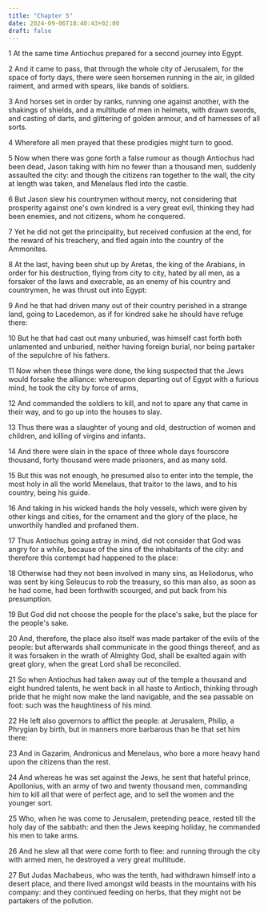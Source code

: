 ```yaml
---
title: "Chapter 5"
date: 2024-09-06T18:40:43+02:00
draft: false
---
```




1 At the same time Antiochus prepared for a second journey into Egypt.

2 And it came to pass, that through the whole city of Jerusalem, for the space of forty days, there were seen horsemen running in the air, in gilded raiment, and armed with spears, like bands of soldiers.

3 And horses set in order by ranks, running one against another, with the shakings of shields, and a multitude of men in helmets, with drawn swords, and casting of darts, and glittering of golden armour, and of harnesses of all sorts.

4 Wherefore all men prayed that these prodigies might turn to good.

5 Now when there was gone forth a false rumour as though Antiochus had been dead, Jason taking with him no fewer than a thousand men, suddenly assaulted the city: and though the citizens ran together to the wall, the city at length was taken, and Menelaus fled into the castle.

6 But Jason slew his countrymen without mercy, not considering that prosperity against one's own kindred is a very great evil, thinking they had been enemies, and not citizens, whom he conquered.

7 Yet he did not get the principality, but received confusion at the end, for the reward of his treachery, and fled again into the country of the Ammonites.

8 At the last, having been shut up by Aretas, the king of the Arabians, in order for his destruction, flying from city to city, hated by all men, as a forsaker of the laws and execrable, as an enemy of his country and countrymen, he was thrust out into Egypt:

9 And he that had driven many out of their country perished in a strange land, going to Lacedemon, as if for kindred sake he should have refuge there:

10 But he that had cast out many unburied, was himself cast forth both unlamented and unburied, neither having foreign burial, nor being partaker of the sepulchre of his fathers.

11 Now when these things were done, the king suspected that the Jews would forsake the alliance: whereupon departing out of Egypt with a furious mind, he took the city by force of arms,

12 And commanded the soldiers to kill, and not to spare any that came in their way, and to go up into the houses to slay.

13 Thus there was a slaughter of young and old, destruction of women and children, and killing of virgins and infants.

14 And there were slain in the space of three whole days fourscore thousand, forty thousand were made prisoners, and as many sold.

15 But this was not enough, he presumed also to enter into the temple, the most holy in all the world Menelaus, that traitor to the laws, and to his country, being his guide.

16 And taking in his wicked hands the holy vessels, which were given by other kings and cities, for the ornament and the glory of the place, he unworthily handled and profaned them.

17 Thus Antiochus going astray in mind, did not consider that God was angry for a while, because of the sins of the inhabitants of the city: and therefore this contempt had happened to the place:

18 Otherwise had they not been involved in many sins, as Heliodorus, who was sent by king Seleucus to rob the treasury, so this man also, as soon as he had come, had been forthwith scourged, and put back from his presumption.

19 But God did not choose the people for the place's sake, but the place for the people's sake.

20 And, therefore, the place also itself was made partaker of the evils of the people: but afterwards shall communicate in the good things thereof, and as it was forsaken in the wrath of Almighty God, shall be exalted again with great glory, when the great Lord shall be reconciled.

21 So when Antiochus had taken away out of the temple a thousand and eight hundred talents, he went back in all haste to Antioch, thinking through pride that he might now make the land navigable, and the sea passable on foot: such was the haughtiness of his mind.

22 He left also governors to afflict the people: at Jerusalem, Philip, a Phrygian by birth, but in manners more barbarous than he that set him there:

23 And in Gazarim, Andronicus and Menelaus, who bore a more heavy hand upon the citizens than the rest.

24 And whereas he was set against the Jews, he sent that hateful prince, Apollonius, with an army of two and twenty thousand men, commanding him to kill all that were of perfect age, and to sell the women and the younger sort.

25 Who, when he was come to Jerusalem, pretending peace, rested till the holy day of the sabbath: and then the Jews keeping holiday, he commanded his men to take arms.

26 And he slew all that were come forth to flee: and running through the city with armed men, he destroyed a very great multitude.

27 But Judas Machabeus, who was the tenth, had withdrawn himself into a desert place, and there lived amongst wild beasts in the mountains with his company: and they continued feeding on herbs, that they might not be partakers of the pollution.

